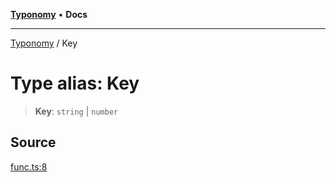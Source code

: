 [**Typonomy**](../README.md) • **Docs**

***

[Typonomy](../globals.md) / Key

# Type alias: Key

> **Key**: `string` \| `number`

## Source

[func.ts:8](https://github.com/softcraft-development/typonomy/blob/09474e7d86c7eb31d4c29237c93a572fbae7f0d9/src/func.ts#L8)
